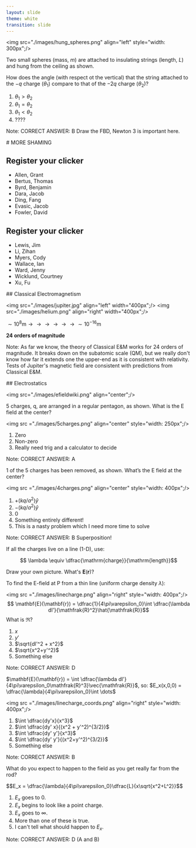 ```yaml
---
layout: slide
theme: white
transition: slide
---
```


<section data-markdown>

<img src="./images/hung_spheres.png" align="left" style="width: 300px";/>

Two small spheres (mass, $m$) are attached to insulating strings (length, $L$) and hung from the ceiling as shown.

How does the angle (with respect ot the vertical) that the string attached to the $-q$ charge ($\theta_1$) compare to that of the $-2q$ charge ($\theta_2$)?

1. $\theta_1 > \theta_2$
2. $\theta_1 = \theta_2$
3. $\theta_1 < \theta_2$
4. ????

Note:
CORRECT ANSWER: B
Draw the FBD, Newton 3 is important here.

</section>


<section data-markdown>
# MORE SHAMING
</section>

<section data-markdown>

## Register your clicker

* Allen, Grant
* Bertus, Thomas
* Byrd, Benjamin
* Dara, Jacob
* Ding, Fang
* Evasic, Jacob
* Fowler, David

</section>

<section data-markdown>

## Register your clicker

* Lewis, Jim
* Li, Zihan
* Myers, Cody
* Wallace, Ian
* Ward, Jenny
* Wicklund, Courtney
* Xu, Fu

</section>

<section data-markdown>
## Classical Electromagnetism

<img src="./images/jupiter.jpg" align="left" width="400px";/>
<img src="./images/helium.png" align="right" width="400px";/>

$\sim 10^8\mathrm{m} \longrightarrow \longrightarrow \longrightarrow\longrightarrow\longrightarrow\longrightarrow \sim 10^{-16}\mathrm{m}$

**24 orders of magnitude**

Note: As far we know, the theory of Classical E&M works for 24 orders of magnitude. It breaks down on the subatomic scale (QM), but we really don't know how far it extends one the upper-end as it is consistent with relativity. Tests of Jupiter's magnetic field are consistent with predictions from Classical E&M.

</section>

<section data-markdown>
## Electrostatics

<img src="./images/efieldwiki.png" align="center";/>
</section>

<section data-markdown>

5 charges, q, are arranged in a regular pentagon, as shown.
What is the E field at the center?

<img src ="./images/5charges.png" align="center" style="width: 250px";/>

1. Zero
2. Non-zero
3. Really need trig and a calculator to decide

Note:
CORRECT ANSWER: A
</section>

<section data-markdown>

1 of the 5 charges has been removed, as shown. What’s the E field at the center?

<img src ="./images/4charges.png" align="center" style="width: 400px";/>

1. $+(kq/a^2)\hat{y}$
2. $-(kq/a^2)\hat{y}$
3. 0
4. Something entirely different!
5. This is a nasty problem which I need more time to solve

Note:
CORRECT ANSWER:  B
Superposition!

</section>

<section data-markdown>

If all the charges live on a line (1-D), use:

$$ \lambda \equiv \dfrac{\mathrm{charge}}{\mathrm{length}}$$

Draw your own picture. What's $\mathbf{E}(\mathbf{r})$?

</section>

<section data-markdown>

To find the E-field at P from a thin line (uniform charge density $\lambda$):

<img src ="./images/linecharge.png" align="right" style="width: 400px";/>
$$ \mathbf{E}(\mathbf{r}) = \dfrac{1}{4\pi\varepsilon_0}\int \dfrac{\lambda dl'}{\mathfrak{R}^2}\hat{\mathfrak{R}}$$
What is $\mathfrak{R}$?

1. $x$
2. $y'$
3. $\sqrt{dl'^2 + x^2}$
4. $\sqrt{x^2+y'^2}$
5. Something else

Note:
CORRECT ANSWER: D

</section>

<section data-markdown>

$\mathbf{E}(\mathbf{r}) = \int \dfrac{\lambda dl'}{4\pi\varepsilon_0\mathfrak{R}^3}\vec{\mathfrak{R}}$, so: $E_x(x,0,0) = \dfrac{\lambda}{4\pi\varepsilon_0}\int \dots$

<img src ="./images/linecharge_coords.png" align="right" style="width: 400px";/>

1. $\int \dfrac{dy'x}{x^3}$
2. $\int \dfrac{dy' x}{(x^2 + y'^2)^{3/2}}$
3. $\int \dfrac{dy' y'}{x^3}$
4. $\int \dfrac{dy' y'}{(x^2+y'^2)^{3/2}}$
5. Something else

Note:
CORRECT ANSWER: B

</section>

<section data-markdown>

What do you expect to happen to the field as you get really far from the rod?

$$E_x = \dfrac{\lambda}{4\pi\varepsilon_0\}\dfrac{L}{x\sqrt{x^2+L^2}}$$

1. $E_x$ goes to 0.
2. $E_x$ begins to look like a point charge.
3. $E_x$ goes to $\infty$.
4. More than one of these is true.
5. I can't tell what should happen to $E_x$.

Note:
CORRECT ANSWER: D (A and B)

</section>
